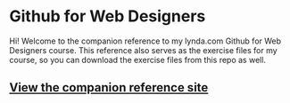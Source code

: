 Github for Web Designers
========================

Hi! Welcome to the companion reference to my lynda.com Github for Web Designers course. This reference also serves as the exercise files for my course, so you can download the exercise files from this repo as well.


## [View the companion reference site](https://loony81.github.io/github_for_web_designers/)
